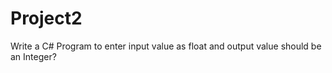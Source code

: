 # Project2
Write a C# Program to enter input value as float and output value should be an Integer? 
